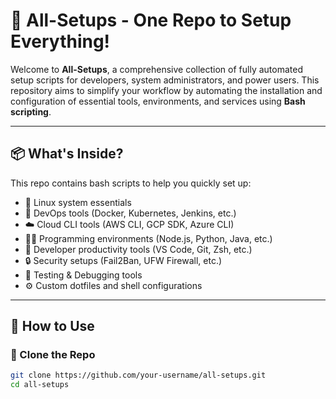 # 🔧 All-Setups - One Repo to Setup Everything!

Welcome to **All-Setups**, a comprehensive collection of fully automated setup scripts for developers, system administrators, and power users. This repository aims to simplify your workflow by automating the installation and configuration of essential tools, environments, and services using **Bash scripting**.

---

## 📦 What's Inside?

This repo contains bash scripts to help you quickly set up:

- 🐧 Linux system essentials
- 🧰 DevOps tools (Docker, Kubernetes, Jenkins, etc.)
- ☁️ Cloud CLI tools (AWS CLI, GCP SDK, Azure CLI)
- 👨‍💻 Programming environments (Node.js, Python, Java, etc.)
- 📝 Developer productivity tools (VS Code, Git, Zsh, etc.)
- 🔒 Security setups (Fail2Ban, UFW Firewall, etc.)
- 🧪 Testing & Debugging tools
- ⚙️ Custom dotfiles and shell configurations

---

## 🚀 How to Use

### 🔁 Clone the Repo

```bash
git clone https://github.com/your-username/all-setups.git
cd all-setups
